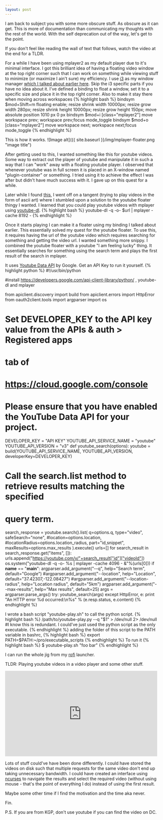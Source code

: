 ```yaml
---
layout: post
---
```

I am back to subject you with some more obscure stuff. As obscure as it can get.
This is more of documentation than communicating my thoughts with the rest of
the world. With the self deprecation out of the way, let's get to the point.

If you don't feel like reading the wall of text that follows, watch the video at the
end for a TLDR.

For a while I have been using mplayer2 as my default
player due to it's minimal interface. I got this brilliant idea of having a floating video window at the
top right corner such that I can work on something while viewing stuff to
minimize (or maximize I ain't sure) my efficiency. I use [i3](https://i3wm.org/) as my window manager [which I talked about earlier here](http://ma08.github.io/Tiling-Window-Managers/).
Skip the i3 specific parts if you have no idea about it.
I've defined a binding to float a window, set it to a specific size and place it in the top right corner.
Also to make it stay there when moving across workspaces
{% highlight bash %}
bindsym $mod+Shift+m floating enable; resize shrink width 10000px; resize grow width 280px; resize shrink height 10000px; resize grow height 150px; move absolute position 1010 px 0 px
bindsym $mod+i [class="mplayer2"] move workspace prev;   workspace prev;focus  mode_toggle 
bindsym $mod+o  [class="mplayer2"] move workspace next; workspace next;focus mode_toggle
{% endhighlight %}


This is how it works.
![Image alt]({{ site.baseurl }}/img/mplayer-floater.png "image title")

After getting used to this, I wanted something like this for youtube videos. 
Some way to extract out the player of youtube and manipulate it in such a way
that I can "work" away with a floating youtube player. I observed that whenever
youtube was in full screen it is placed in an X-window named "plugin-container"
or something. I tried using it to achieve the effect I was after but didn't have
much success with it. I gave up on this quest for a while.

Later while I found  [this](https://www.reddit.com/r/unixporn/comments/49yjjg/oc_maybe_the_closest_thing_to_actual_unix_porn/d0vvp42),
I went off on a tangent (trying to play videos in the form of ascii art) where I stumbled upon a solution to the youtube floater thingy I
wanted. I learned that you could play youtube videos with mplayer using [youtube-dl](https://rg3.github.io/youtube-dl/).
{% highlight bash %}
youtube-dl -q -o- $url | mplayer -cache 8192  -
{% endhighlight %}

Once it starts playing I can make it a floater using my binding I talked about
earlier. This essentially solved my quest for the youtube floater. To use this, it requires having the url
of the youtube video which requires searching for something and getting the
video url. I wanted something more snippy. I combined the youtube floater with a
youtube "I am feeling lucky" thing. It essentially searches for something using
the search term and plays the first result of the search in mplayer. 

It uses [Youtube Data API](https://developers.google.com/youtube/v3/) by Google. Get an API Key to run it yourself.
{% highlight python %}
#!/usr/bin/python

#install https://developers.google.com/api-client-library/python/ , youtube-dl and mplayer

from apiclient.discovery import build
from apiclient.errors import HttpError
from oauth2client.tools import argparser
import os
# Set DEVELOPER_KEY to the API key value from the APIs & auth > Registered apps
# tab of
#   https://cloud.google.com/console
# Please ensure that you have enabled the YouTube Data API for your project.
DEVELOPER_KEY = "API KEY"
YOUTUBE_API_SERVICE_NAME = "youtube"
YOUTUBE_API_VERSION = "v3"
def youtube_search(options):
  youtube = build(YOUTUBE_API_SERVICE_NAME, YOUTUBE_API_VERSION,
    developerKey=DEVELOPER_KEY)
  # Call the search.list method to retrieve results matching the specified
  # query term.
  search_response = youtube.search().list(
    q=options.q,
    type="video",
    safeSearch="none",
    #location=options.location,
    #locationRadius=options.location_radius,
    part="id,snippet",
    maxResults=options.max_results
  ).execute()
  urls=[]
  for search_result in search_response.get("items", []):
    urls.append("https://youtube.com/v/"+search_result["id"]["videoId"])
  os.system("youtube-dl -q -o- %s | mplayer -cache 4096  - &"%(urls[0]))
if __name__ == "__main__":
  argparser.add_argument("--q", help="Search term", default="Google")
  #argparser.add_argument("--location", help="Location", default="37.42307,-122.08427")
  #argparser.add_argument("--location-radius", help="Location radius", default="5km")
  argparser.add_argument("--max-results", help="Max results", default=25)
  args = argparser.parse_args()
  try:
    youtube_search(args)
  except HttpError, e:
    print "An HTTP error %d occurred:\n%s" % (e.resp.status, e.content)
{% endhighlight %}

I wrote a bash script "youtube-play.sh" to call the python script.
{% highlight bash %}
/path/to/youtube-play.py --q "$1" > /dev/null 2> /dev/null
#I know this is redundant. I could've just used the python script as the only executable.
{% endhighlight %}
adding the folder of this script to the PATH variable in bashrc,
{% highlight bash %}
export PATH=$PATH:~/pro/executable_scripts
{% endhighlight %}
To run it
{% highlight bash %}
$ youtube-play.sh "foo bar"
{% endhighlight %}

I can run the whole jig from my [rofi](https://davedavenport.github.io/rofi/) launcher.

TLDR: Playing youtube videos in a video player and some other stuff.
<iframe src="https://player.vimeo.com/video/158763290" width="500" height="281" frameborder="0" webkitallowfullscreen mozallowfullscreen allowfullscreen></iframe>

Lots of stuff could've have been done differently. I could have stored the
videos on disk such that multiple requests for the same video don't end up
taking unnecessary bandwidth. I could have created an interface using [ncurses](https://www.gnu.org/software/ncurses/) to
navigate the results and select the required video (without using mouse - that's the point
of everything I do) instead of using the first result. 

Maybe some other time if I find the motivation and the time aka never. 

Fin.

P.S. If you are from KGP, don't use youtube if you can find the video on DC.

